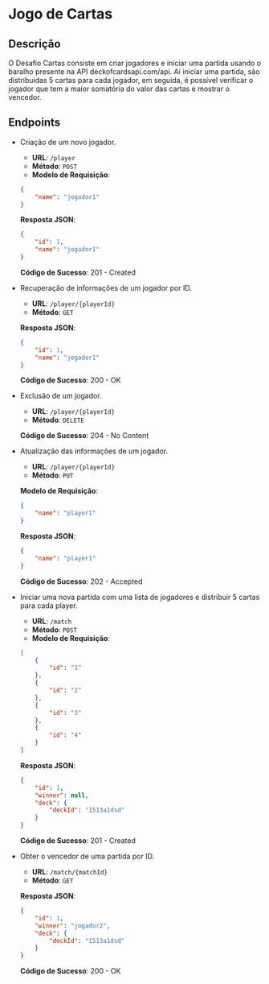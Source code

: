 # Jogo de Cartas

## Descrição

O Desafio Cartas consiste em criar jogadores e iniciar uma partida usando o baralho presente na API deckofcardsapi.com/api.
Ai iniciar uma partida, são distribuídas 5 cartas para cada jogador, em seguida, é possível verificar o jogador que tem a maior somatória do valor das cartas e mostrar o vencedor.

## Endpoints

- Criação de um novo jogador.

    - **URL**: `/player`
    - **Método**: `POST`
    - **Modelo de Requisição**:

    ```json
    {
        "name": "jogador1"
    }
    ```

  **Resposta JSON**:
    ```json
    {
        "id": 1,
        "name": "jogador1"
    }
    ```

  **Código de Sucesso**: 201 - Created

- Recuperação de informações de um jogador por ID.

    - **URL**: `/player/{playerId}`
    - **Método**: `GET`

  **Resposta JSON**:
    ```json
    {
        "id": 1,
        "name": "jogador1"
    }
    ```

  **Código de Sucesso**: 200 - OK

- Exclusão de um jogador.

    - **URL**: `/player/{playerId}`
    - **Método**: `DELETE`

  **Código de Sucesso**: 204 - No Content

- Atualização das informações de um jogador.

    - **URL**: `/player/{playerId}`
    - **Método**: `PUT`

  **Modelo de Requisição**:

    ```json
    {
        "name": "player1"
    }
    ```

  **Resposta JSON**:
    ```json
    {
        "name": "player1"
    }
    ```

  **Código de Sucesso**: 202 - Accepted

- Iniciar uma nova partida com uma lista de jogadores e distribuir 5 cartas para cada player.

    - **URL**: `/match`
    - **Método**: `POST`
    - **Modelo de Requisição**:

    ```json
    [
        {
            "id": "1"
        },
        {
            "id": "2"
        },
        {
            "id": "3"
        },
        {
            "id": "4"
        }
    ]
    ```

  **Resposta JSON**:
    ```json
    {
        "id": 1,
        "winner": null,
        "deck": {
            "deckId": "1513a1dsd"
        }
    }
    ```

  **Código de Sucesso**: 201 - Created

- Obter o vencedor de uma partida por ID.

    - **URL**: `/match/{matchId}`
    - **Método**: `GET`

  **Resposta JSON**:
    ```json
    {
        "id": 1,
        "winner": "jogador2",
        "deck": {
            "deckId": "1513a1dsd"
        }
    }
    ```

  **Código de Sucesso**: 200 - OK

